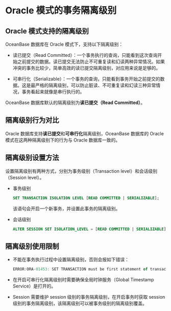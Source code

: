 # Oracle 模式的事务隔离级别

## Oracle 模式支持的隔离级别

OceanBase 数据库在 Oracle 模式下，支持以下隔离级别：

* 读已提交（Read Committed）：一个事务执行的查询，只能看到这次查询开始之前提交的数据。读已提交无法防止不可重复读和幻读两种异常情况。如果冲突的事务比较少，简单高效的读已提交隔离级别，对应用来说是足够的。

* 可串行化（Serializable）：一个事务的查询，只能看到事务开始之前提交的数据。这是最严格的隔离级别，可以防止脏读、不可重复读和幻读三种异常情况，事务看起来就像是串行执行的。

OceanBase 数据库默认的隔离级别为**读已提交（Read Committed）**。

## 隔离级别行为对比

Oracle 数据库支持**读已提交**和**可串行化**隔离级别，OceanBase 数据库的 Oracle 模式在这两种隔离级别下的行为与 Oracle 数据库一致的。

## 隔离级别设置方法

设置隔离级别有两种方式，分别为事务级别（Transaction level）和会话级别（Session level）。

* 事务级别

  ```sql
  SET TRANSACTION ISOLATION LEVEL [READ COMMITTED | SERIALIZABLE];
  ```

  该语句会开启一个新事务，并设置此事务的隔离级别。

* 会话级别

  ```sql
  ALTER SESSION SET ISOLATION_LEVEL = [READ COMMITTED | SERIALIZABLE];
  ```

## 隔离级别使用限制

* 不能在事务执行过程中设置隔离级别，否则会报如下错误：

  ```javascript
  ERROR:ORA-01453: SET TRANSACTION must be first statement of transaction
  ```

* 在开启可串行化隔离级别时需要确保全局时钟服务（Global Timestamp Service）是打开的。

* Session 需要维护 session 级别的事务隔离级别，在开启事务时获取 session 级别的事务隔离级别，该隔离级别可以被事务级别的隔离级别覆盖。
